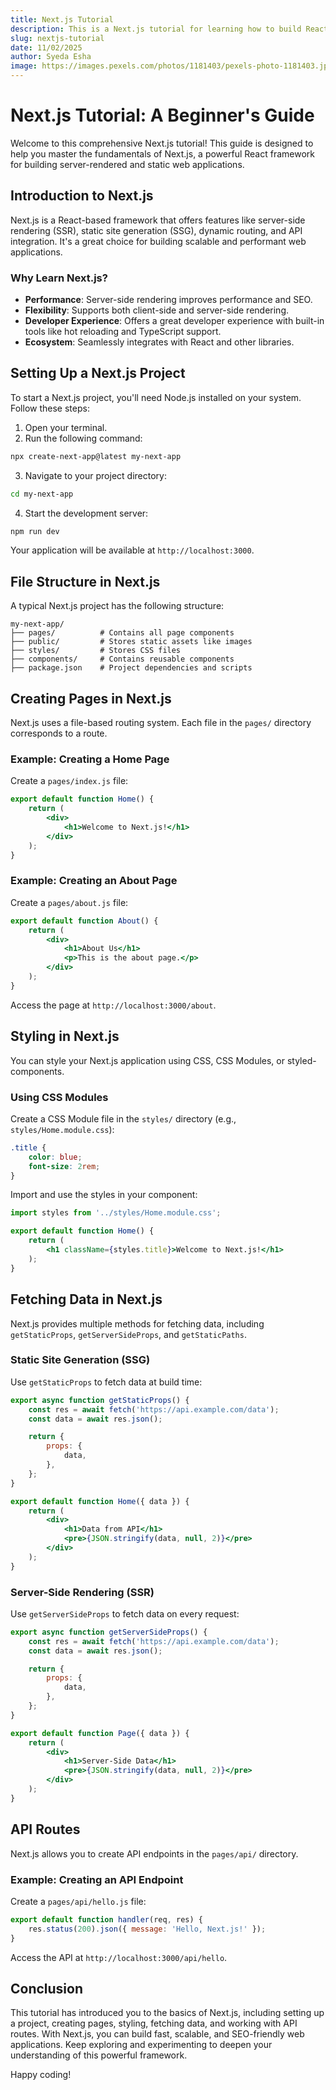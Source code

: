 ```yaml
---
title: Next.js Tutorial
description: This is a Next.js tutorial for learning how to build React-based web applications.
slug: nextjs-tutorial
date: 11/02/2025
author: Syeda Esha
image: https://images.pexels.com/photos/1181403/pexels-photo-1181403.jpeg?auto=compress&cs=tinysrgb&w=1260&h=750&dpr=1
---
```


# Next.js Tutorial: A Beginner's Guide

Welcome to this comprehensive Next.js tutorial! This guide is designed to help you master the fundamentals of Next.js, a powerful React framework for building server-rendered and static web applications.

## Introduction to Next.js

Next.js is a React-based framework that offers features like server-side rendering (SSR), static site generation (SSG), dynamic routing, and API integration. It's a great choice for building scalable and performant web applications.

### Why Learn Next.js?

- **Performance**: Server-side rendering improves performance and SEO.
- **Flexibility**: Supports both client-side and server-side rendering.
- **Developer Experience**: Offers a great developer experience with built-in tools like hot reloading and TypeScript support.
- **Ecosystem**: Seamlessly integrates with React and other libraries.

## Setting Up a Next.js Project

To start a Next.js project, you'll need Node.js installed on your system. Follow these steps:

1. Open your terminal.
2. Run the following command:

```bash
npx create-next-app@latest my-next-app
```

3. Navigate to your project directory:

```bash
cd my-next-app
```

4. Start the development server:

```bash
npm run dev
```

Your application will be available at `http://localhost:3000`.

## File Structure in Next.js

A typical Next.js project has the following structure:

```
my-next-app/
├── pages/          # Contains all page components
├── public/         # Stores static assets like images
├── styles/         # Stores CSS files
├── components/     # Contains reusable components
├── package.json    # Project dependencies and scripts
```

## Creating Pages in Next.js

Next.js uses a file-based routing system. Each file in the `pages/` directory corresponds to a route.

### Example: Creating a Home Page

Create a `pages/index.js` file:

```jsx
export default function Home() {
    return (
        <div>
            <h1>Welcome to Next.js!</h1>
        </div>
    );
}
```

### Example: Creating an About Page

Create a `pages/about.js` file:

```jsx
export default function About() {
    return (
        <div>
            <h1>About Us</h1>
            <p>This is the about page.</p>
        </div>
    );
}
```

Access the page at `http://localhost:3000/about`.

## Styling in Next.js

You can style your Next.js application using CSS, CSS Modules, or styled-components.

### Using CSS Modules

Create a CSS Module file in the `styles/` directory (e.g., `styles/Home.module.css`):

```css
.title {
    color: blue;
    font-size: 2rem;
}
```

Import and use the styles in your component:

```jsx
import styles from '../styles/Home.module.css';

export default function Home() {
    return (
        <h1 className={styles.title}>Welcome to Next.js!</h1>
    );
}
```

## Fetching Data in Next.js

Next.js provides multiple methods for fetching data, including `getStaticProps`, `getServerSideProps`, and `getStaticPaths`.

### Static Site Generation (SSG)

Use `getStaticProps` to fetch data at build time:

```jsx
export async function getStaticProps() {
    const res = await fetch('https://api.example.com/data');
    const data = await res.json();

    return {
        props: {
            data,
        },
    };
}

export default function Home({ data }) {
    return (
        <div>
            <h1>Data from API</h1>
            <pre>{JSON.stringify(data, null, 2)}</pre>
        </div>
    );
}
```

### Server-Side Rendering (SSR)

Use `getServerSideProps` to fetch data on every request:

```jsx
export async function getServerSideProps() {
    const res = await fetch('https://api.example.com/data');
    const data = await res.json();

    return {
        props: {
            data,
        },
    };
}

export default function Page({ data }) {
    return (
        <div>
            <h1>Server-Side Data</h1>
            <pre>{JSON.stringify(data, null, 2)}</pre>
        </div>
    );
}
```

## API Routes

Next.js allows you to create API endpoints in the `pages/api/` directory.

### Example: Creating an API Endpoint

Create a `pages/api/hello.js` file:

```jsx
export default function handler(req, res) {
    res.status(200).json({ message: 'Hello, Next.js!' });
}
```

Access the API at `http://localhost:3000/api/hello`.

## Conclusion

This tutorial has introduced you to the basics of Next.js, including setting up a project, creating pages, styling, fetching data, and working with API routes. With Next.js, you can build fast, scalable, and SEO-friendly web applications. Keep exploring and experimenting to deepen your understanding of this powerful framework.

Happy coding!
